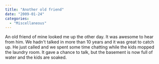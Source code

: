 ```yaml
---
title: "Another old friend"
date: "2009-01-24"
categories: 
  - "Miscellaneous"
---
```


An old friend of mine looked me up the other day. It was awesome to hear from him. We hadn't talked in more than 10 years and it was great to catch up. He just called and we spent some time chatting while the kids mopped the laundry room. It gave a chance to talk, but the basement is now full of water and the kids are soaked.
